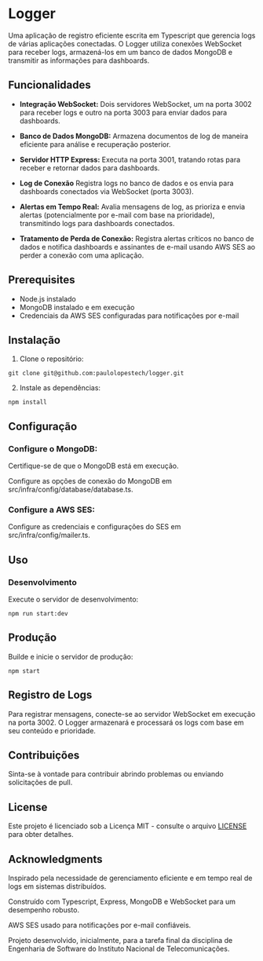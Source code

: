 # Logger
Uma aplicação de registro eficiente escrita em Typescript que gerencia logs de várias aplicações conectadas. O Logger utiliza conexões WebSocket para receber logs, armazená-los em um banco de dados MongoDB e transmitir as informações para dashboards.

## Funcionalidades
- <b>Integração WebSocket:</b> Dois servidores WebSocket, um na porta 3002 para receber logs e outro na porta 3003 para enviar dados para dashboards.

- <b>Banco de Dados MongoDB:</b> Armazena documentos de log de maneira eficiente para análise e recuperação posterior.

- <b>Servidor HTTP Express:</b> Executa na porta 3001, tratando rotas para receber e retornar dados para dashboards.

- <b>Log de Conexão</b> Registra logs no banco de dados e os envia para dashboards conectados via WebSocket (porta 3003).

- <b>Alertas em Tempo Real:</b> Avalia mensagens de log, as prioriza e envia alertas (potencialmente por e-mail com base na prioridade), transmitindo logs para dashboards conectados.

- <b>Tratamento de Perda de Conexão:</b> Registra alertas críticos no banco de dados e notifica dashboards e assinantes de e-mail usando AWS SES ao perder a conexão com uma aplicação.

## Prerequisites
- Node.js instalado
- MongoDB instalado e em execução
- Credenciais da AWS SES configuradas para notificações por e-mail

## Instalação

1. Clone o repositório:
```
git clone git@github.com:paulolopestech/logger.git
```

2. Instale as dependências:
```
npm install
```

## Configuração
### Configure o MongoDB:

Certifique-se de que o MongoDB está em execução.

Configure as opções de conexão do MongoDB em src/infra/config/database/database.ts.
### Configure a AWS SES:

Configure as credenciais e configurações do SES em src/infra/config/mailer.ts.

## Uso
### Desenvolvimento
Execute o servidor de desenvolvimento:
```
npm run start:dev
```


## Produção
Builde e inicie o servidor de produção:
```
npm start
```

## Registro de Logs
Para registrar mensagens, conecte-se ao servidor WebSocket em execução na porta 3002. O Logger armazenará e processará os logs com base em seu conteúdo e prioridade.

## Contribuições
Sinta-se à vontade para contribuir abrindo problemas ou enviando solicitações de pull.

## License
Este projeto é licenciado sob a Licença MIT - consulte o arquivo [LICENSE](./LICENCE) para obter detalhes.

## Acknowledgments
Inspirado pela necessidade de gerenciamento eficiente e em tempo real de logs em sistemas distribuídos.

Construído com Typescript, Express, MongoDB e WebSocket para um desempenho robusto.

AWS SES usado para notificações por e-mail confiáveis.

Projeto desenvolvido, inicialmente, para a tarefa final da disciplina de Engenharia de Software do Instituto Nacional de Telecomunicações.